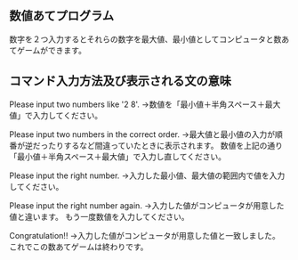 ## 数値あてプログラム

数字を２つ入力するとそれらの数字を最大値、最小値としてコンピュータと数あてゲームができます。

## コマンド入力方法及び表示される文の意味

Please input two numbers like '2 8'.
→数値を「最小値＋半角スペース＋最大値」で入力してください。

Please input two numbers in the correct order.
→最大値と最小値の入力が順番が逆だったりするなど間違っていたときに表示されます。
数値を上記の通り「最小値＋半角スペース＋最大値」で入力し直してください。

Please input the right number.
→入力した最小値、最大値の範囲内で値を入力してください。

Please input the right number again.
→入力した値がコンピュータが用意した値と違います。
もう一度数値を入力してください。

Congratulation!!
→入力した値がコンピュータが用意した値と一致しました。
これでこの数あてゲームは終わりです。


